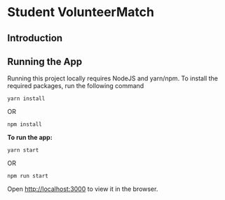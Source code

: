 # Student VolunteerMatch

## Introduction

## Running the App

Running this project locally requires NodeJS and yarn/npm. To install the required packages, run the following command

```yarn install```  

OR  

```npm install```

**To run the app:**  

```yarn start```

OR

```npm run start```

Open [http://localhost:3000](http://localhost:3000) to view it in the browser.


